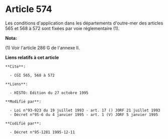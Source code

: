 # Article 574

Les conditions d'application dans les départements d'outre-mer des articles 565 et 568 à 572 sont fixées par voie
réglementaire (1).

**Nota:**

(1) Voir l'article 286 G de l'annexe II.

**Liens relatifs à cet article**

	**Cite**:

	  - CGI 565, 568 à 572

	**Liens**:

	  - HISTO: Edition du 27 octobre 1995

	**Modifié par**:

	  - Loi n°93-923 du 19 juillet 1993 - art. 17 () JORF 21 juillet 1993
	  - Décret n°95-6 du 4 janvier 1995 - art. 1 (V) JORF 5 janvier 1995

	**Codifié par**:

	  - Décret n°95-1281 1995-12-11
